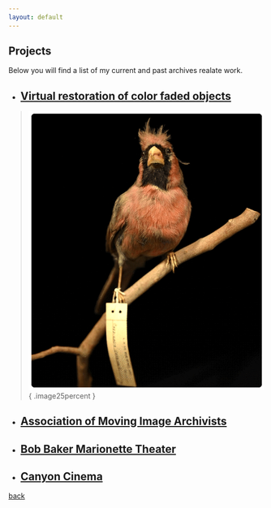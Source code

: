 ```yaml
---
layout: default
---
```


## Projects

Below you will find a list of my current and past archives realate work.

*  ## [Virtual restoration of color faded objects](./virtual-restoration-of-color-faded-objects.html)

> ![Cardinal](/assets/img/Cardinal.gif){ .image25percent }

*  ## [Association of Moving Image Archivists](./amia.html)



*  ## [Bob Baker Marionette Theater](./bob-baker-marionette-theater.html)



*  ## [Canyon Cinema](./canyon-cinema.html)



[back](./)


